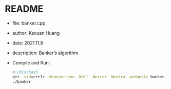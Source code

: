 # README

- file: banker.cpp
- author: Kexuan Huang
- date: 2021.11.8
- description: Banker’s algorithm
- Compile and Run:

  ```bash
  #!/bin/bash
  g++ -std=c++1z -Wconversion -Wall -Werror -Wextra -pedantic banker.cpp -o banker
  ./banker
  ```
